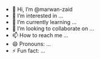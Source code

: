 - 👋 Hi, I’m @marwan-zaid
- 👀 I’m interested in ...
- 🌱 I’m currently learning ...
- 💞️ I’m looking to collaborate on ...
- 📫 How to reach me ...
- 😄 Pronouns: ...
- ⚡ Fun fact: ...

<!---
marwan-zaid/marwan-zaid is a ✨ special ✨ repository because its `README.md` (this file) appears on your GitHub profile.
You can click the Preview link to take a look at your changes.
--->
